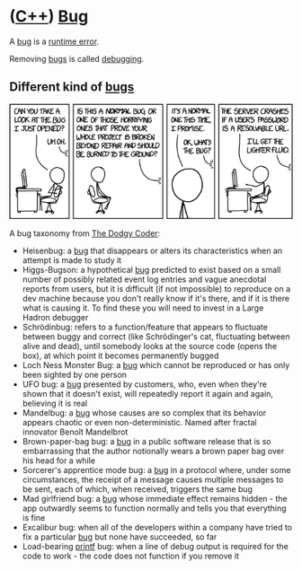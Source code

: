 # ([C++](Cpp.md)) [Bug](CppBug.md)

A [bug](CppBug.md) is a [runtime error](CppRuntimeError.md).

Removing [bugs](CppBug.md) is called [debugging](CppDebug.md).

## Different kind of [bugs](CppBug.md)

[![xkcd #1700: new bug](new_bug.png)](https://www.xkcd.com/1700/)

A bug taxonomy from [The Dodgy Coder](http://www.dodgycoder.net/2011/11/yoda-conditions-pokemon-exception.html):

 * Heisenbug: a [bug](CppBug.md) that disappears or alters its characteristics when an attempt is made to study it
 * Higgs-Bugson: a hypothetical [bug](CppBug.md) predicted to exist based on a small number of possibly related event log entries and vague anecdotal reports from users, but it is difficult (if not impossible) to reproduce on a dev machine because you don't really know if it's there, and if it is there what is causing it. To find these you will need to invest in a Large Hadron debugger
 * Schrödinbug: refers to a function/feature that appears to fluctuate between buggy and correct (like Schrödinger's cat, fluctuating between alive and dead), until somebody looks at the source code (opens the box), at which point it becomes permanently bugged
 * Loch Ness Monster Bug: a [bug](CppBug.md) which cannot be reproduced or has only been sighted by one person
 * UFO bug: a [bug](CppBug.md) presented by customers, who, even when they're shown that it doesn't exist, will repeatedly report it again and again, believing it is real
 * Mandelbug: a [bug](CppBug.md) whose causes are so complex that its behavior appears chaotic or even non-deterministic. Named after fractal innovator Benoît Mandelbrot
 * Brown-paper-bag bug: a [bug](CppBug.md) in a public software release that is so embarrassing that the author notionally wears a brown paper bag over his head for a while
 * Sorcerer's apprentice mode bug: a [bug](CppBug.md) in a protocol where, under some circumstances, the receipt of a message causes multiple messages to be sent, each of which, when received, triggers the same bug
 * Mad girlfriend bug: a [bug](CppBug.md) whose immediate effect remains hidden - the app outwardly seems to function normally and tells you that everything is fine
 * Excalibur bug: when all of the developers within a company have tried to fix a particular [bug](CppBug.md) but none have succeeded, so far
 * Load-bearing [printf](CppStdPrintf.md) bug: when a line of debug output is required for the code to work - the code does not function if you remove it


